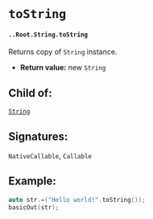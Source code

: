 # `toString`

#### `..Root.String.toString`

Returns copy of `String` instance. 

* **Return value:** new `String`

## Child of:

[`String`](docs..Root.String.md)

## Signatures:

`NativeCallable`, `Callable`


## Example:

```c
auto str.=("Hello world!".toString());
basicOut(str);
```